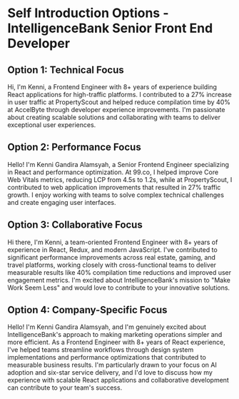 # Self Introduction Options - IntelligenceBank Senior Front End Developer

## Option 1: Technical Focus
Hi, I'm Kenni, a Frontend Engineer with 8+ years of experience building React applications for high-traffic platforms. I contributed to a 27% increase in user traffic at PropertyScout and helped reduce compilation time by 40% at AccelByte through developer experience improvements. I'm passionate about creating scalable solutions and collaborating with teams to deliver exceptional user experiences.

## Option 2: Performance Focus
Hello! I'm Kenni Gandira Alamsyah, a Senior Frontend Engineer specializing in React and performance optimization. At 99.co, I helped improve Core Web Vitals metrics, reducing LCP from 4.5s to 1.2s, while at PropertyScout, I contributed to web application improvements that resulted in 27% traffic growth. I enjoy working with teams to solve complex technical challenges and create engaging user interfaces.

## Option 3: Collaborative Focus
Hi there, I'm Kenni, a team-oriented Frontend Engineer with 8+ years of experience in React, Redux, and modern JavaScript. I've contributed to significant performance improvements across real estate, gaming, and travel platforms, working closely with cross-functional teams to deliver measurable results like 40% compilation time reductions and improved user engagement metrics. I'm excited about IntelligenceBank's mission to "Make Work Seem Less" and would love to contribute to your innovative solutions.

## Option 4: Company-Specific Focus
Hello! I'm Kenni Gandira Alamsyah, and I'm genuinely excited about IntelligenceBank's approach to making marketing operations simpler and more efficient. As a Frontend Engineer with 8+ years of React experience, I've helped teams streamline workflows through design system implementations and performance optimizations that contributed to measurable business results. I'm particularly drawn to your focus on AI adoption and six-star service delivery, and I'd love to discuss how my experience with scalable React applications and collaborative development can contribute to your team's success.